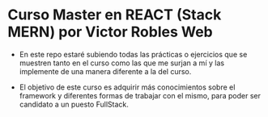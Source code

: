 # Curso Master en REACT (Stack MERN) por Victor Robles Web

- En este repo estaré subiendo todas las prácticas o ejercicios que se muestren tanto en el curso
  como las que me surjan a mí y las implemente de una manera diferente a la del curso.

- El objetivo de este curso es adquirir más conocimientos sobre el framework y diferentes formas de trabajar con el mismo, para poder ser candidato a un puesto FullStack.
